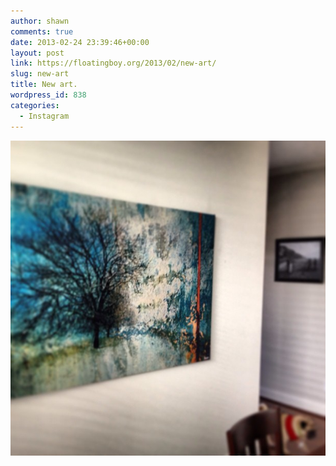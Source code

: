 ```yaml
---
author: shawn
comments: true
date: 2013-02-24 23:39:46+00:00
layout: post
link: https://floatingboy.org/2013/02/new-art/
slug: new-art
title: New art.
wordpress_id: 838
categories:
  - Instagram
---
```


[![New art.](/assets/media/2013/02/7357940a7ed911e29cc422000aa80493_7.jpg)](/assets/media/2013/02/7357940a7ed911e29cc422000aa80493_7.jpg)
